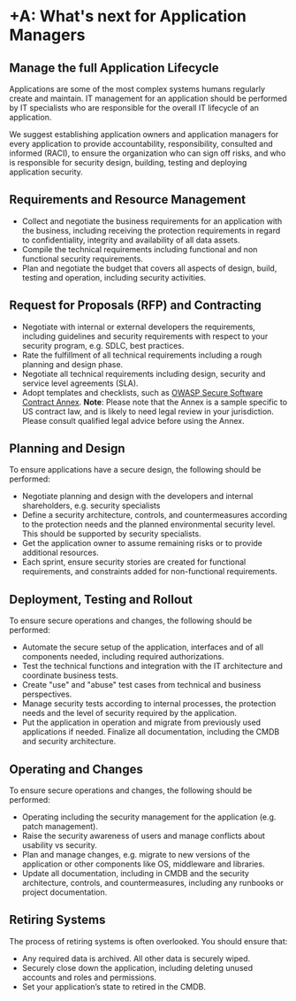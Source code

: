 # +A: What's next for Application Managers

## Manage the full Application Lifecycle

Applications are some of the most complex systems humans regularly create and maintain. IT management for an application should be performed by IT specialists who are responsible for the overall IT lifecycle of an application.

We suggest establishing application owners and application managers for every application to provide accountability, responsibility, consulted and informed (RACI), to ensure the organization who can sign off risks, and who is responsible for security design, building, testing and deploying application security.

## Requirements and Resource Management

* Collect and negotiate the business requirements for an application with the business, including receiving the protection requirements in regard to confidentiality, integrity and availability of all data assets.
* Compile the technical requirements including functional and non functional security requirements.
* Plan and negotiate the budget that covers all aspects of design, build, testing and operation, including security activities.

## Request for Proposals (RFP) and Contracting

* Negotiate with internal or external developers the requirements, including guidelines and security requirements with respect to your security program, e.g. SDLC, best practices.
* Rate the fulfillment of all technical requirements including a rough planning and design phase.
* Negotiate all technical requirements including design, security and service level agreements (SLA).
* Adopt templates and checklists, such as [OWASP Secure Software Contract Annex](https://www.owasp.org/index.php/OWASP_Secure_Software_Contract_Annex).
**Note**: Please note that the Annex is a sample specific to US contract law, and is likely to need legal review in your jurisdiction. Please consult qualified legal advice before using the Annex.

## Planning and Design

To ensure applications have a secure design, the following should be performed:
* Negotiate planning and design with the developers and internal shareholders, e.g. security specialists
* Define a security architecture, controls, and countermeasures according to the protection needs and the planned environmental security level. This should be supported by security specialists.
* Get the application owner to assume remaining risks or to provide additional resources.
* Each sprint, ensure security stories are created for functional requirements, and constraints added for non-functional requirements.

## Deployment, Testing and Rollout

To ensure secure operations and changes, the following should be performed:
* Automate the secure setup of the application, interfaces and of all components needed, including required authorizations.
* Test the technical functions and integration with the IT architecture and coordinate business tests.
* Create "use" and "abuse" test cases from technical and business perspectives.
* Manage security tests according to internal processes, the protection needs and the level of security required by the application.
* Put the application in operation and migrate from previously used applications if needed.
Finalize all documentation, including the CMDB and security architecture.

## Operating and Changes

To ensure secure operations and changes, the following should be performed:
* Operating including the security management for the application (e.g. patch management).
* Raise the security awareness of users and manage conflicts about usability vs security.
* Plan and manage changes, e.g. migrate to new versions of the application or other components like OS, middleware and libraries.
* Update all documentation, including in CMDB and the security architecture, controls, and countermeasures, including any runbooks or project documentation.

## Retiring Systems

The process of retiring systems is often overlooked. You should ensure that:
* Any required data is archived. All other data is securely wiped.
* Securely close down the application, including deleting unused accounts and roles and permissions.
* Set your application’s state to retired in the CMDB.

